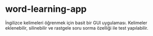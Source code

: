 # word-learning-app
İngilizce kelimeleri öğrenmek için basit bir GUI uygulaması. Kelimeler eklenebilir, silinebilir ve rastgele soru sorma özelliği ile test yapılabilir.
